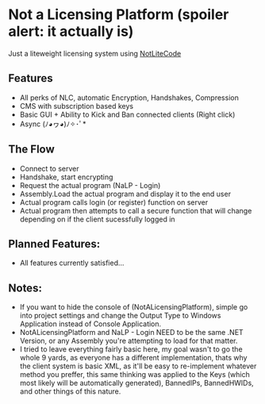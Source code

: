 # Not a Licensing Platform (spoiler alert: it actually is)
Just a liteweight licensing system using [NotLiteCode](https://github.com/Icemantheditor/NotLiteCode)

## Features
 * All perks of NLC, automatic Encryption, Handshakes, Compression
 * CMS with subscription based keys
 * Basic GUI + Ability to Kick and Ban connected clients (Right click)
 * Async (ﾉ◕ヮ◕)ﾉ✧･ﾟ*
 
## The Flow
 * Connect to server
 * Handshake, start encrypting
 * Request the actual program (NaLP - Login)
 * Assembly.Load the actual program and display it to the end user
 * Actual program calls login (or register) function on server
 * Actual program then attempts to call a secure function that will change depending on if the client sucessfully logged in
 
## Planned Features:
 - All features currently satisfied...

## Notes:
 - If you want to hide the console of (NotALicensingPlatform), simple go into project settings and change the Output Type to Windows Application instead of Console Application.
 - NotALicensingPlatform and NaLP - Login NEED to be the same .NET Version, or any Assembly you're attempting to load for that matter.
 - I tried to leave everything fairly basic here, my goal wasn't to go the whole 9 yards, as everyone has a different implementation, thats why the client system is basic XML, as it'll be easy to re-implement whatever method you preffer, this same thinking was applied to the Keys (which most likely will be automatically generated), BannedIPs, BannedHWIDs, and other things of this nature.
 
